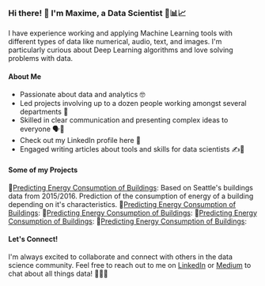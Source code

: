 ### Hi there! 👋 I'm Maxime, a Data Scientist 🤖📊📈

I have experience working and applying Machine Learning tools with different types of data like numerical, audio, text, and images. I'm particularly curious about Deep Learning algorithms and love solving problems with data.

#### About Me
- Passionate about data and analytics 🤓
- Led projects involving up to a dozen people working amongst several departments 👥
- Skilled in clear communication and presenting complex ideas to everyone 🗣️💬
- Check out my LinkedIn profile here 🤝
- Engaged writing articles about tools and skills for data scientists ✍️📝


#### Some of my Projects
  🚀[Predicting Energy Consumption of Buildings](https://github.com/mhaegeman/Energy-consumption-prediction):
Based on Seattle's buildings data from 2015/2016. Prediction of the consumption of energy of a building depending on it's characteristics.
  🚀[Predicting Energy Consumption of Buildings](https://github.com/mhaegeman/Energy-consumption-prediction):
  🚀[Predicting Energy Consumption of Buildings](https://github.com/mhaegeman/Energy-consumption-prediction):
  🚀[Predicting Energy Consumption of Buildings](https://github.com/mhaegeman/Energy-consumption-prediction):
  🚀[Predicting Energy Consumption of Buildings](https://github.com/mhaegeman/Energy-consumption-prediction):
  
#### Let's Connect!
I'm always excited to collaborate and connect with others in the data science community. Feel free to reach out to me on [LinkedIn](https://www.linkedin.com/in/maxime-haegeman/) or [Medium](https://medium.com/@maximehaegeman) to chat about all things data! 🤝👨‍💻

<!--
**mhaegeman/mhaegeman** is a ✨ _special_ ✨ repository because its `README.md` (this file) appears on your GitHub profile.

Here are some ideas to get you started:

- 🔭 I’m currently working on ...
- 🌱 I’m currently learning ...
- 👯 I’m looking to collaborate on ...
- 🤔 I’m looking for help with ...
- 💬 Ask me about ...
- 📫 How to reach me: ...
- 😄 Pronouns: ...
- ⚡ Fun fact: ...
-->

